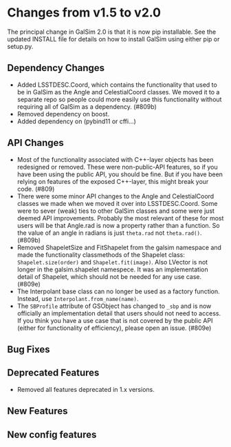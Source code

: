 Changes from v1.5 to v2.0
=========================

The principal change in GalSim 2.0 is that it is now pip installable.
See the updated INSTALL file for details on how to install GalSim using
either pip or setup.py.

Dependency Changes
------------------

- Added LSSTDESC.Coord, which contains the functionality that used to be in GalSim as the Angle
  and CelestialCoord classes.  We moved it to a separate repo so people could more easily use
  this functionality without requiring all of GalSim as a dependency. (#809b)
- Removed dependency on boost.
- Added dependency on (pybind11 or cffi...)


API Changes
-----------

- Most of the functionality associated with C++-layer objects has been
  redesigned or removed.  These were non-public-API features, so if you have
  been using the public API, you should be fine.  But if you have been relying
  on features of the exposed C++-layer, this might break your code. (#809)
- There were some minor API changes to the Angle and CelestialCoord classes we made when we
  moved it over into LSSTDESC.Coord.  Some were to sever (weak) ties to other GalSim classes and
  some were just deemed API improvements.  Probably the most relevant of these for most
  users will be that Angle.rad is now a property rather than a function.  So the value of an
  angle in radians is just `theta.rad` not `theta.rad()`. (#809b)
- Removed ShapeletSize and FitShapelet from the galsim namespace and made the functionality
  classmethods of the Shapelet class: `Shapelet.size(order)` and `Shapelet.fit(image)`.
  Also LVector is not longer in the galsim.shapelet namespece.  It was an implementation
  detail of Shapelet, which should not be needed for any use case.  (#809e)
- The Interpolant base class can no longer be used as a factory function.  Instead, use
  `Interpolant.from_name(name)`.
- The `SBProfile` attribute of GSObject has changed to `_sbp` and is now officially an
  implementation detail that users should not need to access.  If you think you have a use case
  that is not covered by the public API (either for functionality of efficiency), please open
  an issue.  (#809e)


Bug Fixes
---------



Deprecated Features
-------------------

- Removed all features deprecated in 1.x versions.


New Features
------------



New config features
-------------------

